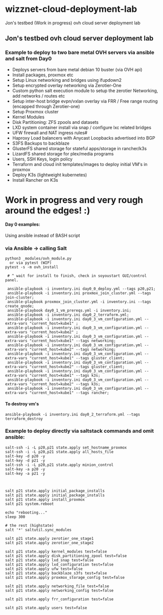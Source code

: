 # wizznet-cloud-deployment-lab
Jon's testbed (Work in progress) ovh cloud server deployment lab

## Jon's testbed ovh cloud server deployment lab

### Example to deploy to two bare metal OVH servers via ansible and salt from Day0

* Deploys servers from bare metal debian 10 buster (via OVH api)
* Install packages, proxmox etc
* Setup Linux networking and bridges using ifupdown2
* Setup encrypted overlay networking via Zerotier-One
* Custom python salt execution module to setup the zerotier Networking, add networks / routes etc
* Setup inter-host bridge evpn/vxlan overlay via FRR / Free range routing (encapped through Zerotier-one)
* Setup Proxmox cluster
* Kernel Modules
* Disk Partitioning: ZFS zpools and datasets
* LXD system container install via snap / configure lxc related bridges
* UFW firewall and NAT ingress rules#
* Haproxy Load balancers with Anycast Loopbacks advertised into BGP
* S3FS Backups to backblaze
* GlusterFS shared storage for stateful apps/storage in rancher/k3s 
* LizardFS shared storage for plex/media programs
* Users, SSH Keys, login policy
* Terraform and cloud init templates/images to deploy initial VM's in proxmox
* Deploy K3s (lightweight kubernetes)
* Install Rancher on K3s

# Work in progress and very rough around the edges! :) 

#### Day 0 examples:
Using ansible instead of BASH script
### via Ansible -> calling Salt

```
python3 _modules/ovh_module.py
  or via pytest (WIP)
pytest -s -m ovh_install
 
 # ^ wait for install to finish, check in soyoustart GUI/control panel.

 ansible-playbook -i inventory.ini day0_0_deploy.yml --tags p20,p21;
 ansible-playbook -i inventory.ini proxmox_join_cluster.yml --tags join-cluster;
 ansible-playbook proxmox_join_cluster.yml -i inventory.ini --tags create_qnode;
 ansible-playbook day0_1_vm_prereqs.yml -i inventory.ini;
 ansible-playbook -i inventory.ini day0_2_terraform.yml;
 ansible-playbook -i inventory.ini day0_3_vm_configuration.yml --extra-vars "current_host=kube1" ;
 ansible-playbook -i inventory.ini day0_3_vm_configuration.yml --extra-vars "current_host=kube2" ;
 ansible-playbook -i inventory.ini day0_3_vm_configuration.yml --extra-vars "current_host=kube1" --tags networking;
 ansible-playbook -i inventory.ini day0_3_vm_configuration.yml --extra-vars "current_host=kube2" --tags networking;
 ansible-playbook -i inventory.ini day0_3_vm_configuration.yml --extra-vars "current_host=kube1" --tags gluster_client;
 ansible-playbook -i inventory.ini day0_3_vm_configuration.yml --extra-vars "current_host=kube2" --tags gluster_client;
 ansible-playbook -i inventory.ini day0_3_vm_configuration.yml --extra-vars "current_host=kube1" --tags k3s;
 ansible-playbook -i inventory.ini day0_3_vm_configuration.yml --extra-vars "current_host=kube2" --tags k3s;
 ansible-playbook -i inventory.ini day0_3_vm_configuration.yml --extra-vars "current_host=kube1" --tags rancher;
 ```
 
 #### To destroy vm's
 `ansible-playbook -i inventory.ini day0_2_terraform.yml --tags terraform_destroy`

 ### Example to deploy directly via saltstack commands and omit ansible:

 ```
salt-ssh -i -L p20,p21 state.apply set_hostname_proxmox
salt-ssh -i -L p20,p21 state.apply all_hosts_file
salt-key -d p20 -y
salt-key -d p21 -y
salt-ssh -i -L p20,p21 state.apply minion_control
salt-key -a p20 -y
salt-key -a p21 -y



salt p21 state.apply initial_package_installs
salt p21 state.apply initial_package_installs
salt p21 state.apply install_proxmox
salt p21 system.reboot

echo "rebooting..."
sleep 300

# the rest (highstate)
salt '*' saltutil.sync_modules

salt p21 state.apply zerotier_one_stage1
salt p21 state.apply zerotier_one_stage2

salt p21 state.apply kernel_modules test=false
salt p21 state.apply disk_partitioning_zpool test=false
salt p21 state.apply lxd_snap test=false
salt p21 state.apply lxd_configuration test=false
salt p21 state.apply ufw test=false
salt p21 state.apply backblaze_s3fs test=false
salt p21 state.apply proxmox_storage_config test=false

salt p21 state.apply networking_file test=false
salt p21 state.apply networking_config test=false

salt p21 state.apply frr_configuration test=false

salt p21 state.apply users test=false
 ```
